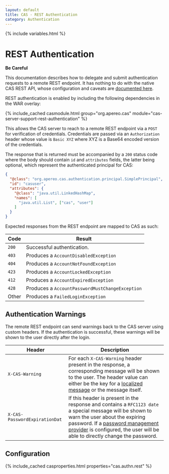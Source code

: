 ```yaml
---
layout: default
title: CAS - REST Authentication
category: Authentication
---
```

{% include variables.html %}


# REST Authentication

<div class="alert alert-warning"><strong>Be Careful</strong><p>This documentation describes
how to delegate and submit authentication requests to a remote REST endpoint. It has nothing
to do with the native CAS REST API, whose configuration and caveats are
<a href="../protocol/REST-Protocol.html">documented here</a>.</p></div>

REST authentication is enabled by including the following dependencies in the WAR overlay:

{% include_cached casmodule.html group="org.apereo.cas" module="cas-server-support-rest-authentication" %}

This allows the CAS server to reach to a remote REST endpoint via a `POST` for verification of credentials.
Credentials are passed via an `Authorization` header whose value is `Basic XYZ` where XYZ is a
Base64 encoded version of the credentials.

The response that is returned must be accompanied by a `200`
status code where the body should contain `id` and `attributes` fields, the latter being optional,
which represent the authenticated principal for CAS:

```json
{
  "@class": "org.apereo.cas.authentication.principal.SimplePrincipal",
  "id": "casuser",
  "attributes": {
    "@class": "java.util.LinkedHashMap",
    "names": [
      "java.util.List", ["cas", "user"]
    ]
  }
}
```

Expected responses from the REST endpoint are mapped to CAS as such:

| Code  | Result                                          |
|-------|-------------------------------------------------|
| `200` | Successful authentication.                      |
| `403` | Produces a `AccountDisabledException`           |
| `404` | Produces a `AccountNotFoundException`           |
| `423` | Produces a `AccountLockedException`             |
| `412` | Produces a `AccountExpiredException`            |
| `428` | Produces a `AccountPasswordMustChangeException` |
| Other | Produces a `FailedLoginException`               |

## Authentication Warnings

The remote REST endpoint can send warnings back to the CAS server using custom headers.
If the authentication is successful, these warnings will be shown to the user directly after the login.

| Header                        | Description                                                                                                                                                                                                                                                                                                      |
|-------------------------------|------------------------------------------------------------------------------------------------------------------------------------------------------------------------------------------------------------------------------------------------------------------------------------------------------------------|
| `X-CAS-Warning`               | For each `X-CAS-Warning` header present in the response, a corresponding message will be shown to the user. The header value can either be the key for a [localized message](../ux/User-Interface-Customization-Localization.html) or the message itself.                                                        |
| `X-CAS-PasswordExpirationDat` | If this header is present in the response and contains a `RFC1123 date` a special message will be shown to warn the user about the expiring password. If a [password management provider](../password_management/Password-Management.html) is configured, the user will be able to directly change the password. |

## Configuration

{% include_cached casproperties.html properties="cas.authn.rest" %}


